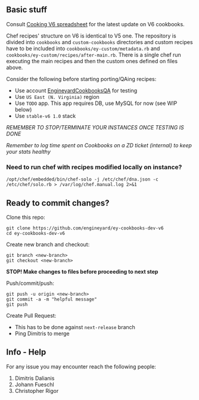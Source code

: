 ## Basic stuff

Consult [Cooking V6 spreadsheet](https://docs.google.com/spreadsheets/d/1-21XaN8wVH1KAmeyv-jwfOIzZemYQU1a7ywgd6VgqfA/edit#gid=0) for the latest update on V6 cookbooks.

Chef recipes' structure on V6 is identical to V5 one. The repository is divided into `cookbooks` and `custom-cookbooks` directories and custom recipes have to be included into `cookbooks/ey-custom/metadata.rb` and `cookbooks/ey-custom/recipes/after-main.rb`. There is a single chef run executing the main recipes and then the custom ones defined on files above.


Consider the following before starting porting/QAing recipes:

- Use account [EngineyardCookbooksQA](https://cloud.engineyard.com/admin/accounts/EngineyardCookbooksQA) for testing 
- Use `US East (N. Virginia)` region
- Use `TODO` app. This app requires DB, use MySQL for now (see WIP below)
- Use `stable-v6 1.0` stack


*REMEMBER TO STOP/TERMINATE YOUR INSTANCES ONCE TESTING IS DONE*

*Remember to log time spent on Cookbooks on a ZD ticket (internal) to keep your stats healthy*

### Need to run chef with recipes modified locally on instance?

```
/opt/chef/embedded/bin/chef-solo -j /etc/chef/dna.json -c /etc/chef/solo.rb > /var/log/chef.manual.log 2>&1
```

## Ready to commit changes?

Clone this repo:

```
git clone https://github.com/engineyard/ey-cookbooks-dev-v6
cd ey-cookbooks-dev-v6
```

Create new branch and checkout:

```
git branch <new-branch>
git checkout <new-branch>
```

**STOP! Make changes to files before proceeding to next step**

Push/commit/push:

```
git push -u origin <new-branch>
git commit -a -m "helpful message" 
git push
```

Create Pull Request:

- This has to be done against `next-release` branch
- Ping Dimitris to merge


 

## Info - Help
For any issue you may encounter reach the following people:

1. Dimitris Dalianis
2. Johann Fueschl
3. Christopher Rigor




 
